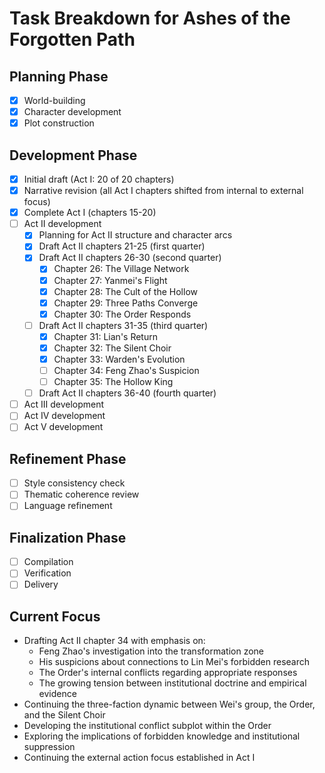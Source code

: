 # Task Breakdown for Ashes of the Forgotten Path

## Planning Phase
- [x] World-building
- [x] Character development
- [x] Plot construction

## Development Phase
- [x] Initial draft (Act I: 20 of 20 chapters)
- [x] Narrative revision (all Act I chapters shifted from internal to external focus)
- [x] Complete Act I (chapters 15-20)
- [ ] Act II development
  - [x] Planning for Act II structure and character arcs
  - [x] Draft Act II chapters 21-25 (first quarter)
  - [x] Draft Act II chapters 26-30 (second quarter)
    - [x] Chapter 26: The Village Network
    - [x] Chapter 27: Yanmei's Flight
    - [x] Chapter 28: The Cult of the Hollow
    - [x] Chapter 29: Three Paths Converge
    - [x] Chapter 30: The Order Responds
  - [ ] Draft Act II chapters 31-35 (third quarter)
    - [x] Chapter 31: Lian's Return
    - [x] Chapter 32: The Silent Choir
    - [x] Chapter 33: Warden's Evolution
    - [ ] Chapter 34: Feng Zhao's Suspicion
    - [ ] Chapter 35: The Hollow King
  - [ ] Draft Act II chapters 36-40 (fourth quarter)
- [ ] Act III development
- [ ] Act IV development
- [ ] Act V development

## Refinement Phase
- [ ] Style consistency check
- [ ] Thematic coherence review
- [ ] Language refinement

## Finalization Phase
- [ ] Compilation
- [ ] Verification
- [ ] Delivery

## Current Focus
- Drafting Act II chapter 34 with emphasis on:
  - Feng Zhao's investigation into the transformation zone
  - His suspicions about connections to Lin Mei's forbidden research
  - The Order's internal conflicts regarding appropriate responses
  - The growing tension between institutional doctrine and empirical evidence
- Continuing the three-faction dynamic between Wei's group, the Order, and the Silent Choir
- Developing the institutional conflict subplot within the Order
- Exploring the implications of forbidden knowledge and institutional suppression
- Continuing the external action focus established in Act I

